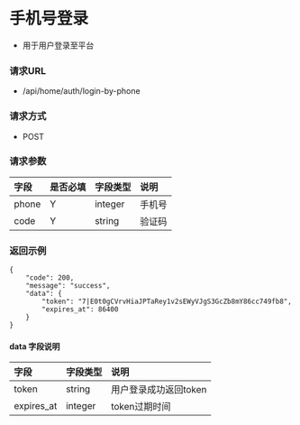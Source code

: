 # 手机号登录

* 用于用户登录至平台

### 请求URL

* /api/home/auth/login-by-phone

### 请求方式
* POST

### 请求参数
 
| 字段       |是否必填| 字段类型    | 说明      |
|:---------| :--- |:--------|:--------|
| phone  |Y| integer | 手机号     |
| code  |Y| string  | 验证码     |

### 返回示例

```
{
    "code": 200,
    "message": "success",
    "data": {
        "token": "7|E0t0gCVrvHiaJPTaRey1v2sEWyVJgS3GcZb8mY86cc749fb8",
        "expires_at": 86400
    }
}
```
#### data 字段说明
|字段|字段类型|说明|
| :--- | :--- | :--- |
|token|string|用户登录成功返回token|
|expires_at|integer|token过期时间|
